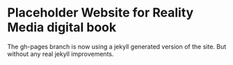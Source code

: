 # Placeholder Website for Reality Media digital book
The gh-pages branch is now using a jekyll generated version of the site. But without any real jekyll improvements. 
